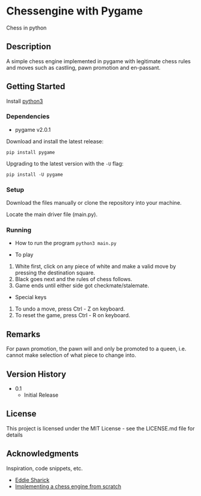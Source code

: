 # Chessengine with Pygame

Chess in python

## Description

A simple chess engine implemented in pygame with legitimate chess rules and moves such as castling, pawn promotion and en-passant.

## Getting Started

Install [python3](https://www.python.org/downloads/)

### Dependencies

* pygame v2.0.1

Download and install the latest release:

`pip install pygame`

Upgrading to the latest version with the `-U` flag:

`pip install -U pygame`


### Setup
Download the files manually or clone the repository into your machine.

Locate the main driver file (main.py).


### Running

* How to run the program
`python3 main.py`

* To play
1. White first, click on any piece of white and make a valid move by pressing the destination square.
2. Black goes next and the rules of chess follows.
3. Game ends until either side got checkmate/stalemate.

* Special keys
1. To undo a move, press Ctrl - Z on keyboard.
2. To reset the game, press Ctrl - R on keyboard.

## Remarks

For pawn promotion, the pawn will and only be promoted to a queen, i.e. cannot make selection of what piece to change into.

<!-- ## Authors

Contributors names and contact info

ex. Dominique Pizzie  
[@DomPizzie](https://twitter.com/dompizzie) -->

## Version History

* 0.1
    * Initial Release

## License

This project is licensed under the MIT License - see the LICENSE.md file for details

## Acknowledgments

Inspiration, code snippets, etc.
* [Eddie Sharick](https://www.youtube.com/channel/UCaEohRz5bPHywGBwmR18Qww)
* [Implementing a chess engine from scratch](https://towardsdatascience.com/implementing-a-chess-engine-from-scratch-be38cbdae91)
